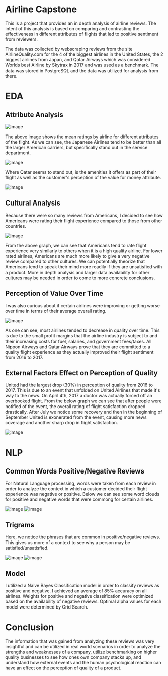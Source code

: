 # Airline Capstone

This is a project that provides an in depth analysis of airline reviews.  The intent of this analysis is based on comparing and contrasting the effectiveness in different attributes of flights that led to positive sentiment from reviewers. 

The data was collected by webscraping reviews from the site AirlineQuality.com for the 4 of the biggest airlines in the United States, the 2 biggest airlines from Japan, and Qatar Airways which was considered Worlds best Airline by Skytrax in 2017 and was used as a benchmark.  The data was stored in PostgreSQL and the data was utilized for analysis from there.

# EDA

## Attribute Analysis

![image](images/Airlines_mean_ratings.png)

The above image shows the mean ratings by airline for different attributes of the flight.  As we can see, the Japanese Airlines tend to be better than all the larger American carriers, but specifically stand out in the service department.

![image](images/Ground_service_barplot.png)

Where Qatar seems to stand out, is the amenities it offers as part of their flight as well as the customer's perception of the value for money attribute.

![image](images/Airline_valueformoney_boxplot.png)

## Cultural Analysis

Because there were so many reviews from Americans, I decided to see how Americans were rating their flight experience compared to those from other countries.

![image](images/Culture_insights_ratings.png)

From the above graph, we can see that Americans tend to rate flight experience very similarly to others when it is a high quality airline.  For lower rated airlines, Americans are much more likely to give a very negative review compared to other cultures.  We can potentially theorize that Americans tend to speak their mind more readily if they are unsatisfied with a product.  More in depth analysis and larger data availability for other cultures may be needed in order to come to more concrete conclusions.

## Perception of Value Over Time

I was also curious about if certain airlines were improving or getting worse over time in terms of their average overall rating.

![image](images/Airlines_rating_by_year.png)

As one can see, most airlines tended to decrease in quality over time.  This is due to the small profit margins that the airline industry is subject to and their increasing costs for fuel, salaries, and government fees/taxes.  All Nippon Airways and Qatar Airways prove that they are committed to a quality flight experience as they actually improved their flight sentiment from 2016 to 2017.

## External Factors Effect on Perception of Quality

United had the largest drop (30%) in perception of quality from 2016 to 2017.  This is due to an event that unfolded on United Airlines that made it's way to the news.  On April 4th, 2017 a doctor was actually forced off an overbooked flight. From the below graph we can see that after people were notified of the event, the overall rating of flight satisfaction dropped drastically.  After July we notice some recovery and then in the beginning of September United is exonerated from the event, causing more news coverage and another sharp drop in flight satisfaction.

![image](images/United_incident_plot.png)

# NLP

## Common Words Positive/Negative Reviews

For Natural Language processing, words were taken from each review in order to analyze the context in which a customer decided their flight experience was negative or positive.  Below we can see some word clouds for positive and negative words that were commong for certain airlines.

![image](images/ANA_positive_wordcloud.png)
![image](images/Southwest_negative_wordcloud.png)

## Trigrams

Here, we notice the phrases that are common in positive/negative reviews.  This gives us more of a context to see why a person may be satisfied/unsatisfied.

![image](images/AA_positive_trigrams.png)
![image](images/Delta_negative_trigrams.png)

## Model

I utilized a Naive Bayes Classification model in order to classify reviews as positive and negative.  I achieved an average of 85% accuracy on all airlines.  Weights for positive and negative classification were optimized based on the availability of negative reviews.
Optimal alpha values for each model were determined by Grid Search.

# Conclusion

The information that was gained from analyzing these reviews was very insightful and can be utilized in real world scenarios in order to analyze the strengths and weaknesses of a company, utilize benchmarking on higher quality businesses to see how ones own company stacks up, and understand how external events and the human psychological reaction can have an effect on the perception of quality of a product.


